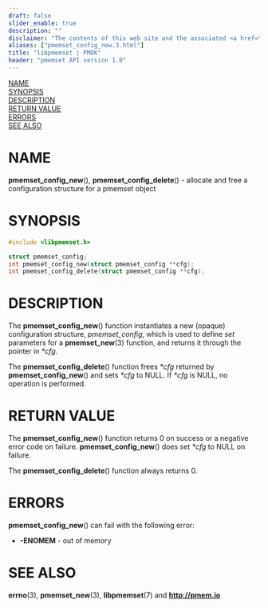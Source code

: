 ```yaml
---
draft: false
slider_enable: true
description: ""
disclaimer: "The contents of this web site and the associated <a href=\"https://github.com/pmem\">GitHub repositories</a> are BSD-licensed open source."
aliases: ["pmemset_config_new.3.html"]
title: "libpmemset | PMDK"
header: "pmemset API version 1.0"
---
```


[comment]: <> (SPDX-License-Identifier: BSD-3-Clause)
[comment]: <> (Copyright 2020, Intel Corporation)

[comment]: <> (pmemset_config_new.3 -- man page for pmemset_config_new and pmemset_config_delete)

[NAME](#name)<br />
[SYNOPSIS](#synopsis)<br />
[DESCRIPTION](#description)<br />
[RETURN VALUE](#return-value)<br />
[ERRORS](#errors)<br />
[SEE ALSO](#see-also)<br />

# NAME #

**pmemset_config_new**(), **pmemset_config_delete**() - allocate and free a
configuration structure for a pmemset object

# SYNOPSIS #

```c
#include <libpmemset.h>

struct pmemset_config;
int pmemset_config_new(struct pmemset_config **cfg);
int pmemset_config_delete(struct pmemset_config **cfg);
```

# DESCRIPTION #

The **pmemset_config_new**() function instantiates a new (opaque) configuration structure,
*pmemset_config*, which is used to define *set* parameters for a **pmemset_new**(3) function,
and returns it through the pointer in *\*cfg*.

The **pmemset_config_delete**() function frees *\*cfg* returned by **pmemset_config_new**()
and sets *\*cfg* to NULL. If *\*cfg* is NULL, no operation is performed.

# RETURN VALUE #

The **pmemset_config_new**() function returns 0 on success or a negative error code on failure.
**pmemset_config_new**() does set *\*cfg* to NULL on failure.

The **pmemset_config_delete**() function always returns 0.

# ERRORS #

**pmemset_config_new**() can fail with the following error:
- **-ENOMEM** - out of memory

# SEE ALSO #

**errno**(3), **pmemset_new**(3),
**libpmemset**(7) and **<http://pmem.io>**
